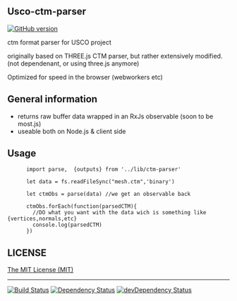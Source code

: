 ## Usco-ctm-parser

[![GitHub version](https://badge.fury.io/gh/usco%2Fusco-ctm-parser.svg)](https://badge.fury.io/gh/usco%2Fusco-ctm-parser)

ctm format parser for USCO project

originally based on THREE.js CTM parser, but rather extensively modified.
(not dependenant, or using three.js anymore)

Optimized for speed in the browser (webworkers etc)



## General information

  - returns raw buffer data wrapped in an RxJs observable (soon to be most.js)
  - useable both on Node.js & client side 


## Usage 

  
          import parse,  {outputs} from '../lib/ctm-parser'

          let data = fs.readFileSync("mesh.ctm",'binary')

          let ctmObs = parse(data) //we get an observable back

          ctmObs.forEach(function(parsedCTM){
            //DO what you want with the data wich is something like {vertices,normals,etc}
            console.log(parsedCTM) 
          })



## LICENSE

[The MIT License (MIT)](https://github.com/usco/usco-ctm-parser/blob/master/LICENSE)

- - -

[![Build Status](https://travis-ci.org/usco/usco-ctm-parser.svg?branch=master)](https://travis-ci.org/usco/usco-ctm-parser)
[![Dependency Status](https://david-dm.org/usco/usco-ctm-parser.svg)](https://david-dm.org/usco/usco-ctm-parser)
[![devDependency Status](https://david-dm.org/usco/usco-ctm-parser/dev-status.svg)](https://david-dm.org/usco/usco-ctm-parser#info=devDependencies)
